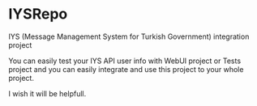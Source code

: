 # IYSRepo
IYS (Message Management System for Turkish Government) integration  project

You can easily test your IYS API user info with WebUI project or Tests project and you can easily integrate and use this project to your whole project.

I wish it will be helpfull.
